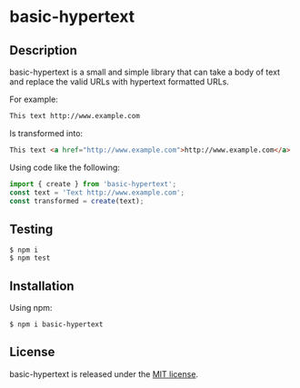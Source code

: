# basic-hypertext

## Description

basic-hypertext is a small and simple library that can take a body of text and replace the valid URLs with hypertext formatted URLs.

For example:

```html
This text http://www.example.com
```

Is transformed into:
```html
This text <a href="http://www.example.com">http://www.example.com</a>
```

Using code like the following:
```javascript
import { create } from 'basic-hypertext';
const text = 'Text http://www.example.com';
const transformed = create(text);
```

## Testing

```shell
$ npm i
$ npm test
```

## Installation

Using npm:
```shell
$ npm i basic-hypertext
```

## License

basic-hypertext is released under the [MIT license](https://raw.githubusercontent.com/bobbyhouse/basic-hypertext/main/LICENSE).

